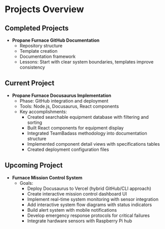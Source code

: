# Projects Overview

## Completed Projects
- **Propane Furnace GitHub Documentation**
  - Repository structure
  - Template creation
  - Documentation framework
  - Lessons: Start with clear system boundaries, templates improve consistency

## Current Project
- **Propane Furnace Docusaurus Implementation**
  - Phase: GitHub integration and deployment
  - Tools: Node.js, Docusaurus, React components
  - Key accomplishments:
    - Created searchable equipment database with filtering and sorting
    - Built React components for equipment display
    - Integrated TeamBadass methodology into documentation structure
    - Implemented component detail views with specifications tables
    - Created deployment configuration files

## Upcoming Project
- **Furnace Mission Control System**
  - Goals:
    - Deploy Docusaurus to Vercel (hybrid GitHub/CLI approach)
    - Create interactive mission control dashboard UI
    - Implement real-time system monitoring with sensor integration
    - Add interactive system flow diagrams with status indicators
    - Build alert system with mobile notifications
    - Develop emergency response protocols for critical failures
    - Integrate hardware sensors with Raspberry Pi hub
